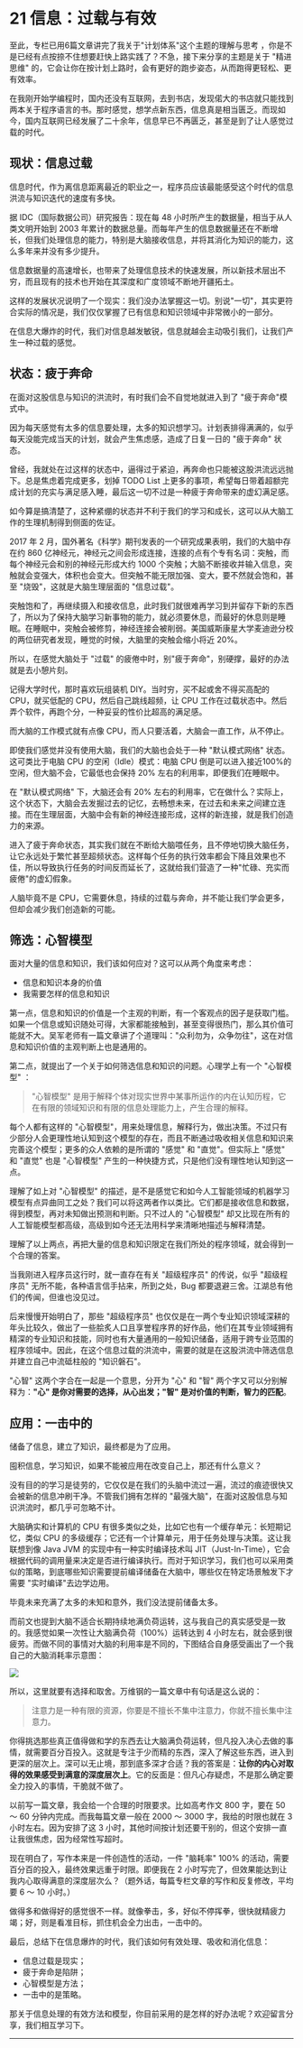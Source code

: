 # 21 信息：过载与有效

至此，专栏已用6篇文章讲完了我关于"计划体系"这个主题的理解与思考
，你是不是已经有点按捺不住想要赶快上路实践了？不急，接下来分享的主题是关于
"精进思维"
的，它会让你在按计划上路时，会有更好的跑步姿态，从而跑得更轻松、更有效率。

在我刚开始学编程时，国内还没有互联网，去到书店，发现偌大的书店就只能找到两本关于程序语言的书。那时感觉，想学点新东西，信息真是相当匮乏。而现如今，国内互联网已经发展了二十余年，信息早已不再匮乏，甚至是到了让人感觉过载的时代。

## 现状：信息过载

信息时代，作为离信息距离最近的职业之一，程序员应该最能感受这个时代的信息洪流与知识迭代的速度有多快。

据 IDC（国际数据公司）研究报告：现在每 48
小时所产生的数据量，相当于从人类文明开始到 2003
年累计的数据总量。而每年产生的信息数据量还在不断增长，但我们处理信息的能力，特别是大脑接收信息，并将其消化为知识的能力，这么多年来并没有多少提升。

信息数据量的高速增长，也带来了处理信息技术的快速发展，所以新技术层出不穷，而且现有的技术也开始在其深度和广度领域不断地开疆拓土。

这样的发展状况说明了一个现实：我们没办法掌握这一切。别说"一切"，其实更符合实际的情况是，我们仅仅掌握了已有信息和知识领域中非常微小的一部分。

在信息大爆炸的时代，我们对信息越发敏锐，信息就越会主动吸引我们，让我们产生一种过载的感觉。

## 状态：疲于奔命

在面对这股信息与知识的洪流时，有时我们会不自觉地就进入到了
"疲于奔命"模式中。

因为每天感觉有太多的信息要处理，太多的知识想学习。计划表排得满满的，似乎每天没能完成当天的计划，就会产生焦虑感，造成了日复一日的
"疲于奔命" 状态。

曾经，我就处在过这样的状态中，逼得过于紧迫，再奔命也只能被这股洪流远远抛下。总是焦虑着完成更多，划掉
TODO List
上更多的事项，希望每日带着超额完成计划的充实与满足感入睡，最后这一切不过是一种疲于奔命带来的虚幻满足感。

如今算是搞清楚了，这种紧绷的状态并不利于我们的学习和成长，这可以从大脑工作的生理机制得到侧面的佐证。

2017 年 2
月，国外著名《科学》期刊发表的一个研究成果表明，我们的大脑中存在约 860
亿神经元，神经元之间会形成连接，连接的点有个专有名词：突触，而每个神经元会和别的神经元形成大约
1000
个突触；大脑不断接收并输入信息，突触就会变强大，体积也会变大。但突触不能无限加强、变大，要不然就会饱和，甚至
"烧毁"，这就是大脑生理层面的 "信息过载"。

突触饱和了，再继续摄入和接收信息，此时我们就很难再学习到并留存下新的东西了，所以为了保持大脑学习新事物的能力，就必须要休息，而最好的休息则是睡眠。在睡眠中，突触会被修剪，神经连接会被削弱。美国威斯康星大学麦迪逊分校的两位研究者发现，睡觉的时候，大脑里的突触会缩小将近
20%。

所以，在感觉大脑处于 "过载"
的疲倦中时，别"疲于奔命"，别硬撑，最好的办法就是去小憩片刻。

记得大学时代，那时喜欢玩组装机 DIY。当时穷，买不起或舍不得买高配的
CPU，就买低配的 CPU，然后自己跳线超频，让 CPU
工作在过载状态中。然后弄个软件，再跑个分，一种妥妥的性价比超高的满足感。

而大脑的工作模式就有点像 CPU，而人只要活着，大脑会一直工作，从不停止。

即使我们感觉并没有使用大脑，我们的大脑也会处于一种 "默认模式网络"
状态。这可类比于电脑 CPU 的空闲（Idle）模式：电脑 CPU
倒是可以进入接近100%的空闲，但大脑不会，它最低也会保持 20%
左右的利用率，即便我们在睡眠中。

在 "默认模式网络" 下，大脑还会有 20%
左右的利用率，它在做什么？实际上，这个状态下，大脑会去发掘过去的记忆，去畅想未来，在过去和未来之间建立连接。而在生理层面，大脑中会有新的神经连接形成，这样的新连接，就是我们创造力的来源。

进入了疲于奔命状态，其实我们就在不断给大脑喂任务，且不停地切换大脑任务，让它永远处于繁忙甚至超频状态。这样每个任务的执行效率都会下降且效果也不佳，所以导致执行任务的时间反而延长了，这就给我们营造了一种"忙碌、充实而疲倦"的虚幻假象。

人脑毕竟不是
CPU，它需要休息，持续的过载与奔命，并不能让我们学会更多，但却会减少我们创造新的可能。

## 筛选：心智模型

面对大量的信息和知识，我们该如何应对？这可以从两个角度来考虑：

-   信息和知识本身的价值
-   我需要怎样的信息和知识

第一点，信息和知识的价值是一个主观的判断，有一个客观点的因子是获取门槛。如果一个信息或知识随处可得，大家都能接触到，甚至变得很热门，那么其价值可能就不大。吴军老师有一篇文章讲了个道理叫："众利勿为，众争勿往"，这在对信息和知识价值的主观判断上也是通用的。

第二点，就提出了一个关于如何筛选信息和知识的问题。心理学上有一个
"心智模型" ：

> "心智模型"
> 是用于解释个体对现实世界中某事所运作的内在认知历程，它在有限的领域知识和有限的信息处理能力上，产生合理的解释。

每个人都有这样的
"心智模型"，用来处理信息，解释行为，做出决策。不过只有少部分人会更理性地认知到这个模型的存在，而且不断通过吸收相关信息和知识来完善这个模型；更多的众人依赖的是所谓的
"感觉" 和 "直觉"。但实际上 "感觉" 和 "直觉" 也是 "心智模型"
产生的一种快捷方式，只是他们没有理性地认知到这一点。

理解了如上对 "心智模型"
的描述，是不是感觉它和如今人工智能领域的机器学习模型有点异曲同工之处？我们可以将这两者作以类比。它们都是接收信息和数据，得到模型，再对未知做出预测和判断。只不过人的
"心智模型"
却又比现在所有的人工智能模型都高级，高级到如今还无法用科学来清晰地描述与解释清楚。

理解了以上两点，再把大量的信息和知识限定在我们所处的程序领域，就会得到一个合理的答案。

当我刚进入程序员这行时，就一直存在有关 "超级程序员" 的传说，似乎
"超级程序员" 无所不能，各种语言信手拈来，所到之处，Bug
都要退避三舍。江湖总有他们的传闻，但谁也没见过。

后来慢慢开始明白了，那些 "超级程序员"
也仅仅是在一两个专业知识领域深耕的年头比较久，做出了一些脍炙人口且享誉程序界的好作品，他们在其专业领域拥有精深的专业知识和技能，同时也有大量通用的一般知识储备，适用于跨专业范围的程序领域中。因此，在这个信息过载的洪流中，需要的就是在这股洪流中筛选信息并建立自己中流砥柱般的
"知识磐石"。

"心智" 这两个字合在一起是一个意思，分开为 "心" 和 "智"
两个字又可以分别解释为：**"心" 是你对需要的选择，从心出发；"智"
是对价值的判断，智力的匹配**。

## 应用：一击中的

储备了信息，建立了知识，最终都是为了应用。

囤积信息，学习知识，如果不能被应用在改变自己上，那还有什么意义？

没有目的的学习是徒劳的，它仅仅是在我们的头脑中流过一遍，流过的痕迹很快又会被新的信息冲刷干净。不管我们拥有怎样的
"最强大脑"，在面对这股信息与知识洪流时，都几乎可忽略不计。

大脑确实和计算机的 CPU
有很多类似之处，比如它也有一个缓存单元：长短期记忆，类似 CPU
的多级缓存；它还有一个计算单元，用于任务处理与决策。这让我联想到像 Java
JVM 的实现中有一种实时编译技术叫
JIT（Just-In-Time），它会根据代码的调用量来决定是否进行编译执行。而对于知识学习，我们也可以采用类似的策略，到底哪些知识需要提前编译储备在大脑中，哪些仅在特定场景触发下才需要
"实时编译"去边学边用。

毕竟未来充满了太多的未知和意外，我们没法提前储备太多。

而前文也提到大脑不适合长期持续地满负荷运转，这与我自己的真实感受是一致的。我感觉如果一次性让大脑满负荷（100%）运转达到
4
小时左右，就会感到很疲劳。而做不同的事情对大脑的利用率是不同的，下图结合自身感受画出了一个我自己的大脑消耗率示意图：

![](assets/a5c64ac7e7b9392993a40147ef5550bf.png)

所以，这里就要有选择和取舍。万维钢的一篇文章中有句话是这么说的：

> 注意力是一种有限的资源，你要是不擅长不集中注意力，你就不擅长集中注意力。

你得挑选那些真正值得做和学的东西去让大脑满负荷运转，但凡投入决心去做的事情，就需要百分百投入。这就是专注于少而精的东西，深入了解这些东西，进入到更深的层次上。深可以无止境，那到底多深才合适？我的答案是：**让你的内心对取得的效果感受到满意的深度层次上**。它的反面是：但凡心存疑虑，不是那么确定要全力投入的事情，干脆就不做了。

以前写一篇文章，我会给一个合理的时限要求。比如高考作文 800 字，要在 50
～ 60 分钟内完成。而我每篇文章一般在 2000 ～ 3000 字，我给的时限也就在 3
小时左右。因为安排了这 3
小时，其他时间按计划还要干别的，但这个安排一直让我很焦虑，因为经常性写超时。

现在明白了，写作本来是一件创造性的活动，一件 "脑耗率" 100%
的活动，需要百分百的投入，最终效果远重于时限。即便我在 2
小时写完了，但效果能达到让我内心取得满意的深度层次么？（题外话，每篇专栏文章的写作和反复修改，平均要
6 ～ 10 小时。）

做得多和做得好的感觉很不一样。就像拳击，多，好似不停挥拳，很快就精疲力竭；好，则是看准目标，抓住机会全力出击，一击中的。

最后，总结下在信息爆炸的时代，我们该如何有效处理、吸收和消化信息：

-   信息过载是现实；
-   疲于奔命是陷阱；
-   心智模型是方法；
-   一击中的是策略。

那关于信息处理的有效方法和模型，你目前采用的是怎样的好办法呢？欢迎留言分享，我们相互学习下。

------------------------------------------------------------------------
